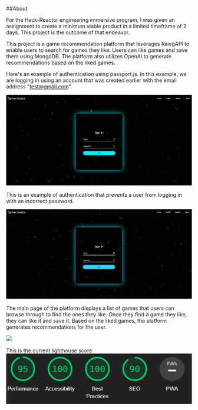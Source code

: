##About 

For the Hack-Reactor engineering immersive program, I was given an assignment to create a minimum viable product in a limited timeframe of 2 days. This project is the outcome of that endeavor.

This project is a game recommendation platform that leverages RawgAPI to enable users to search for games they like. Users can like games and save them using MongoDB. The platform also utilizes OpenAI to generate recommendations based on the liked games.


Here's an example of authentication using passport.js. In this example, we are logging in using an account that was created earlier with the email address "test@gmail.com".

![](https://github.com/andrewsittner/MVP/blob/main/Mvp/ReadMeGifs/jKb6u1bhkT.gif)


This is an example of authentication that prevents a user from logging in with an incorrect password.

![](https://github.com/andrewsittner/MVP/blob/main/Mvp/ReadMeGifs/6d6bBV2pdp.gif) 

The main page of the platform displays a list of games that users can browse through to find the ones they like. Once they find a game they like, they can like it and save it. Based on the liked games, the platform generates recommendations for the user.

![](https://github.com/andrewsittner/MVP/blob/main/Mvp/ReadMeGifs/Home.gif)

This is the current lighthouse score 
![](https://github.com/andrewsittner/MVP/blob/main/Mvp/ReadMeGifs/Lighthouse.PNG)
